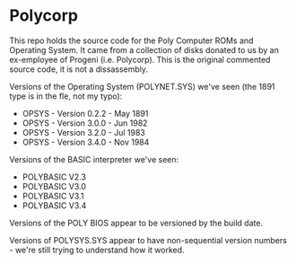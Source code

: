 # Polycorp
This repo holds the source code for the Poly Computer ROMs and Operating System.  It came from a collection of disks donated to us by an ex-employee of Progeni (i.e. Polycorp).  This is the original commented source code, it is not a dissassembly.


Versions of the Operating System (POLYNET.SYS) we've seen (the 1891 type is in the fle, not my typo):

* OPSYS - Version 0.2.2 - May 1891
* OPSYS - Version 3.0.0 - Jun 1982
* OPSYS - Version 3.2.0 - Jul 1983
* OPSYS - Version 3.4.0 - Nov 1984

Versions of the BASIC interpreter we've seen:

* POLYBASIC V2.3
* POLYBASIC V3.0
* POLYBASIC V3.1
* POLYBASIC V3.4

Versions of the POLY BIOS appear to be versioned by the build date.

Versions of POLYSYS.SYS appear to have non-sequential version numbers - we're still trying to understand how it worked.
